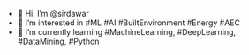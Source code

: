 - 👋 Hi, I’m @sirdawar
- 👀 I’m interested in #ML #AI #BuiltEnvironment #Energy #AEC
- 🌱 I’m currently learning #MachineLearning, #DeepLearning, #DataMining, #Python


<!---
sirdawar/sirdawar is a ✨ special ✨ repository because its `README.md` (this file) appears on your GitHub profile.
You can click the Preview link to take a look at your changes.
--->
